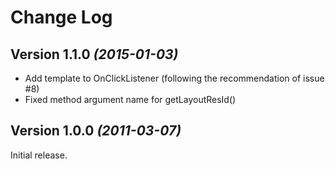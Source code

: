 Change Log
===============================================================================

Version 1.1.0 *(2015-01-03)*
----------------------------

 * Add template to OnClickListener (following the recommendation of issue #8)
 * Fixed method argument name for getLayoutResId()

Version 1.0.0 *(2011-03-07)*
----------------------------
Initial release.